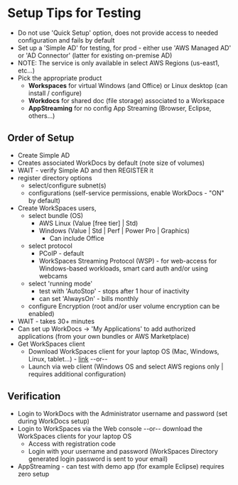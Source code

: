 # Setup Tips for Testing

- Do not use 'Quick Setup' option, does not provide access to needed configuration and fails by default
- Set up a 'Simple AD' for testing, for prod - either use 'AWS Managed AD' or 'AD Connector' (latter for existing on-premise AD)
- NOTE: The service is only available in select AWS Regions (us-east1, etc...)
- Pick the appropriate product
    - **Workspaces** for virtual Windows (and Office) or Linux desktop (can install / configure)
    - **Workdocs** for shared doc (file storage) associated to a Workspace
    - **AppStreaming** for no config App Streaming (Browser, Eclipse, others...)

## Order of Setup
- Create Simple AD
- Creates associated WorkDocs by default (note size of volumes)
- WAIT - verify Simple AD and then REGISTER it
- register directory options
    - select/configure subnet(s)
    - configurations (self-service permissions, enable WorkDocs - "ON" by default)
- Create WorkSpaces users, 
    - select bundle (OS)
        - AWS Linux (Value [free tier] | Std)
        - Windows (Value | Std | Perf | Power Pro | Graphics)
            - Can include Office
    - select protocol
        - PCoIP - default
        - WorkSpaces Streaming Protocol (WSP) - for web-access for Windows-based workloads, smart card auth and/or using webcams
    - select 'running mode'
        - test with 'AutoStop' - stops after 1 hour of inactivity
        - can set 'AlwaysOn' - bills monthly
    - configure Encryption (root and/or user volume encryption can be enabled)
- WAIT - takes 30+ minutes
- Can set up WorkDocs -> 'My Applications' to add authorized applications (from your own bundles or AWS Marketplace)
- Get WorkSpaces client
    - Download WorkSpaces client for your laptop OS (Mac, Windows, Linux, tablet...) - [link](https://clients.amazonworkspaces.com/) --or--
    - Launch via web client (Windows OS and select AWS regions only | requires additional configuration)

## Verification
- Login to WorkDocs with the Administrator username and password (set during WorkDocs setup)
- Login to WorkSpaces via the Web console --or-- download the WorkSpaces clients for your laptop OS
    - Access with registration code
    - Login with your username and password (WorkSpaces Directory generated login password is sent to your email)
- AppStreaming - can test with demo app (for example Eclipse) requires zero setup
